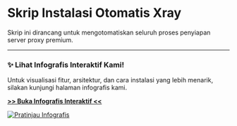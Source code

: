 # Skrip Instalasi Otomatis Xray

Skrip ini dirancang untuk mengotomatiskan seluruh proses penyiapan server proxy premium.

---

### ✨ Lihat Infografis Interaktif Kami!

Untuk visualisasi fitur, arsitektur, dan cara instalasi yang lebih menarik, silakan kunjungi halaman infografis kami.

**[>> Buka Infografis Interaktif <<](https:/masjeho2.github.io/xray-bot/)**

[![Pratinjau Infografis](URL_SCREENSHOT_ANDA)](https:/masjeho2.github.io/xray-bot/)
